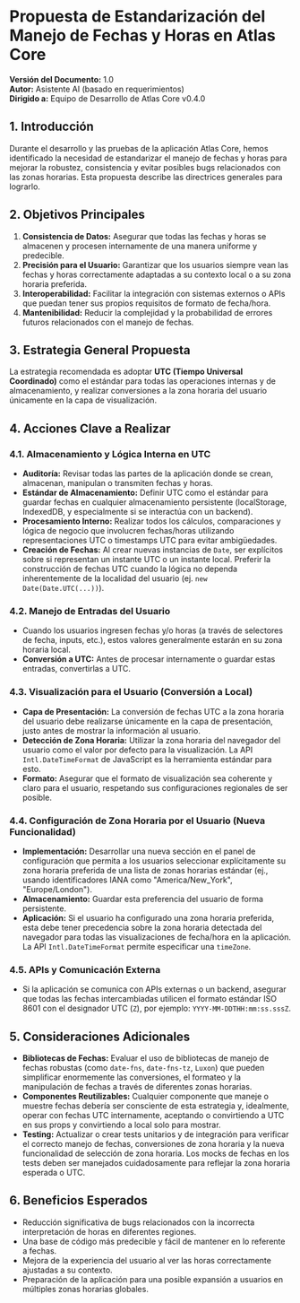 # Propuesta de Estandarización del Manejo de Fechas y Horas en Atlas Core

**Versión del Documento:** 1.0  
**Autor:** Asistente AI (basado en requerimientos)  
**Dirigido a:** Equipo de Desarrollo de Atlas Core v0.4.0  

## 1. Introducción

Durante el desarrollo y las pruebas de la aplicación Atlas Core, hemos identificado la necesidad de estandarizar el manejo de fechas y horas para mejorar la robustez, consistencia y evitar posibles bugs relacionados con las zonas horarias. Esta propuesta describe las directrices generales para lograrlo.

## 2. Objetivos Principales

1. **Consistencia de Datos:** Asegurar que todas las fechas y horas se almacenen y procesen internamente de una manera uniforme y predecible.
2. **Precisión para el Usuario:** Garantizar que los usuarios siempre vean las fechas y horas correctamente adaptadas a su contexto local o a su zona horaria preferida.
3. **Interoperabilidad:** Facilitar la integración con sistemas externos o APIs que puedan tener sus propios requisitos de formato de fecha/hora.
4. **Mantenibilidad:** Reducir la complejidad y la probabilidad de errores futuros relacionados con el manejo de fechas.

## 3. Estrategia General Propuesta

La estrategia recomendada es adoptar **UTC (Tiempo Universal Coordinado)** como el estándar para todas las operaciones internas y de almacenamiento, y realizar conversiones a la zona horaria del usuario únicamente en la capa de visualización.

## 4. Acciones Clave a Realizar

### 4.1. Almacenamiento y Lógica Interna en UTC

- **Auditoría:** Revisar todas las partes de la aplicación donde se crean, almacenan, manipulan o transmiten fechas y horas.
- **Estándar de Almacenamiento:** Definir UTC como el estándar para guardar fechas en cualquier almacenamiento persistente (localStorage, IndexedDB, y especialmente si se interactúa con un backend).
- **Procesamiento Interno:** Realizar todos los cálculos, comparaciones y lógica de negocio que involucren fechas/horas utilizando representaciones UTC o timestamps UTC para evitar ambigüedades.
- **Creación de Fechas:** Al crear nuevas instancias de `Date`, ser explícitos sobre si representan un instante UTC o un instante local. Preferir la construcción de fechas UTC cuando la lógica no dependa inherentemente de la localidad del usuario (ej. `new Date(Date.UTC(...))`).

### 4.2. Manejo de Entradas del Usuario

- Cuando los usuarios ingresen fechas y/o horas (a través de selectores de fecha, inputs, etc.), estos valores generalmente estarán en su zona horaria local.
- **Conversión a UTC:** Antes de procesar internamente o guardar estas entradas, convertirlas a UTC.

### 4.3. Visualización para el Usuario (Conversión a Local)

- **Capa de Presentación:** La conversión de fechas UTC a la zona horaria del usuario debe realizarse únicamente en la capa de presentación, justo antes de mostrar la información al usuario.
- **Detección de Zona Horaria:** Utilizar la zona horaria del navegador del usuario como el valor por defecto para la visualización. La API `Intl.DateTimeFormat` de JavaScript es la herramienta estándar para esto.
- **Formato:** Asegurar que el formato de visualización sea coherente y claro para el usuario, respetando sus configuraciones regionales de ser posible.

### 4.4. Configuración de Zona Horaria por el Usuario (Nueva Funcionalidad)

- **Implementación:** Desarrollar una nueva sección en el panel de configuración que permita a los usuarios seleccionar explícitamente su zona horaria preferida de una lista de zonas horarias estándar (ej., usando identificadores IANA como "America/New_York", "Europe/London").
- **Almacenamiento:** Guardar esta preferencia del usuario de forma persistente.
- **Aplicación:** Si el usuario ha configurado una zona horaria preferida, esta debe tener precedencia sobre la zona horaria detectada del navegador para todas las visualizaciones de fecha/hora en la aplicación. La API `Intl.DateTimeFormat` permite especificar una `timeZone`.

### 4.5. APIs y Comunicación Externa

- Si la aplicación se comunica con APIs externas o un backend, asegurar que todas las fechas intercambiadas utilicen el formato estándar ISO 8601 con el designador UTC (`Z`), por ejemplo: `YYYY-MM-DDTHH:mm:ss.sssZ`.

## 5. Consideraciones Adicionales

- **Bibliotecas de Fechas:** Evaluar el uso de bibliotecas de manejo de fechas robustas (como `date-fns`, `date-fns-tz`, `Luxon`) que pueden simplificar enormemente las conversiones, el formateo y la manipulación de fechas a través de diferentes zonas horarias.
- **Componentes Reutilizables:** Cualquier componente que maneje o muestre fechas debería ser consciente de esta estrategia y, idealmente, operar con fechas UTC internamente, aceptando o convirtiendo a UTC en sus props y convirtiendo a local solo para mostrar.
- **Testing:** Actualizar o crear tests unitarios y de integración para verificar el correcto manejo de fechas, conversiones de zona horaria y la nueva funcionalidad de selección de zona horaria. Los mocks de fechas en los tests deben ser manejados cuidadosamente para reflejar la zona horaria esperada o UTC.

## 6. Beneficios Esperados

- Reducción significativa de bugs relacionados con la incorrecta interpretación de horas en diferentes regiones.
- Una base de código más predecible y fácil de mantener en lo referente a fechas.
- Mejora de la experiencia del usuario al ver las horas correctamente ajustadas a su contexto.
- Preparación de la aplicación para una posible expansión a usuarios en múltiples zonas horarias globales.